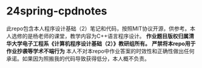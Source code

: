 # 24spring-cpdnotes
此repo包含本人程序设计基础（2）笔记和代码，按照MIT协议开源，供参考。本人选修的是杨老师的课堂，教学内容为C++语言程序设计。
**作业题目版权归属清华大学电子工程系《计算机程序设计基础（2）》教研组所有。**
**严禁将本repo用于作业抄袭等学术不端行为**
本人不对本repo中作业答案的时效性和正确性做出任何承诺。如果因为照搬我的代码导致获得低分，本人概不负责。